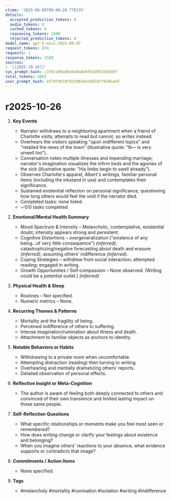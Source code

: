 ```yaml
---
ctime: '2025-08-08T09:06:20.776135'
details:
  accepted_prediction_tokens: 0
  audio_tokens: 0
  cached_tokens: 0
  reasoning_tokens: 1600
  rejected_prediction_tokens: 0
model_name: gpt-5-mini-2025-08-07
request_tokens: 874
requests: 1
response_tokens: 2188
sources:
- '[[2025-10-26]]'
sys_prompt_hash: c37dca99a8836d9a8d9fb349533b638f
total_tokens: 3062
user_prompt_hash: e57974518fd15903bd39d1077920aa55
---
```

# r2025-10-26

1. **Key Events**
   * Narrator withdraws to a neighboring apartment when a friend of Charlotte visits; attempts to read but cannot, so writes instead.
   * Overhears the visitors speaking "upon indifferent topics" and "retailed the news of the town" (illustrative quote: "N— is very unwell too").
   * Conversation notes multiple illnesses and impending marriage; narrator's imagination visualizes the infirm beds and the agonies of the sick (illustrative quote: "His limbs begin to swell already").
   * Observes Charlotte's apparel, Albert's writings, familiar personal items (including the inkstand in use) and contemplates their significance.
   * Sustained existential reflection on personal significance, questioning how long others would feel the void if the narrator died.
   * Completed tasks: none listed.
   * ✓0/0 tasks completed

2. **Emotional/Mental Health Summary**
   * Mood Spectrum & Intensity – Melancholic, contemplative, existential doubt; intensity appears strong and persistent.
   * Cognitive Distortions – overgeneralization ("existence of any being...of very little consequence") *(inferred)*; catastrophizing/negative forecasting about death and erasure *(inferred)*; assuming others' indifference *(inferred)*.
   * Coping Strategies – withdrew from social interaction; attempted reading; engaged in writing.
   * Growth Opportunities / Self‑compassion – None observed. (Writing could be a potential outlet.) *(inferred)*

3. **Physical Health & Sleep**
   * Routines – Not specified.
   * Numeric metrics – None.

4. **Recurring Themes & Patterns**
   * Mortality and the fragility of being.
   * Perceived indifference of others to suffering.
   * Intense imagination/rumination about illness and death.
   * Attachment to familiar objects as anchors to identity.

5. **Notable Behaviors or Habits**
   * Withdrawing to a private room when uncomfortable.
   * Attempting distraction (reading) then turning to writing.
   * Overhearing and mentally dramatizing others' reports.
   * Detailed observation of personal effects.

6. **Reflective Insight or Meta‑Cognition**
   * The author is aware of feeling both deeply connected to others and convinced of their own transience and limited lasting impact on those same people.

7. **Self‑Reflection Questions**
   * What specific relationships or moments make you feel most seen or remembered?
   * How does writing change or clarify your feelings about existence and belonging?
   * When you imagine others' reactions to your absence, what evidence supports or contradicts that image?

8. **Commitments / Action Items**
   * None specified.

9. **Tags**
   * #melancholy #mortality #rumination #isolation #writing #indifference